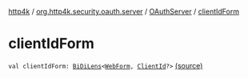 [http4k](../../index.md) / [org.http4k.security.oauth.server](../index.md) / [OAuthServer](index.md) / [clientIdForm](./client-id-form.md)

# clientIdForm

`val clientIdForm: `[`BiDiLens`](../../org.http4k.lens/-bi-di-lens/index.md)`<`[`WebForm`](../../org.http4k.lens/-web-form/index.md)`, `[`ClientId`](../-client-id/index.md)`?>` [(source)](https://github.com/http4k/http4k/blob/master/http4k-security-oauth/src/main/kotlin/org/http4k/security/oauth/server/OAuthServer.kt#L91)